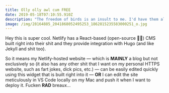 ```yaml
---
title: Olly olly awl cum FREE
date: 2019-05-18T07:10:55.910Z
description: "The freedom of birds is an insult to me. I'd have them all in zoos. \U0001F621"
image: /img/28164885_2041868052495253_1862815235583000251_o.jpg
---
```

Hey this is super cool. Netlify has a React-based (open-source 👍🏻) CMS built right into their shit and they provide integration with Hugo (and like Jekyll and shit too).

So it means my Netlify-hosted website — which is **MAINLY** a blog but not exclusively so (it also has any other shit that I want on my personal HTTPS website, such as fart jokes, dick pics, etc.) — can be easily edited quickly using this widget that is built right into it — **OR** I can edit the site meticulously in VS Code locally on my Mac and push it when I want to deploy it. Fucken **RAD** breaux...
